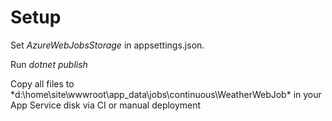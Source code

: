 ﻿# Setup

Set *AzureWebJobsStorage* in appsettings.json.

Run *dotnet publish*

Copy all files to *d:\home\site\wwwroot\app_data\jobs\continuous\WeatherWebJob\* in your App Service disk via CI or manual deployment